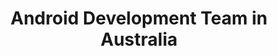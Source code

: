 ---
title: Android Development Team in Australia
permalink: /landings/android-developer-australia
technology: Android
location: Australia
---